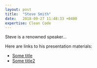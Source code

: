 ```yaml
---
layout: post
title:  "Steve Smith"
date:   2018-09-27 11:48:33 +0400
expertise: Clean Code
---
```


Steve is a renowned speaker...

Here are links to his presentation materials:

- [Some title](https://www.dropbox.com/s/63r3hr2nc0vqsyr/Workshop%20Demos.pptx?dl=1)
- [Some title2](https://www.dropbox.com/s/63r3hr2nc0vqsyr/Workshop%20Demos.pptx?dl=1)